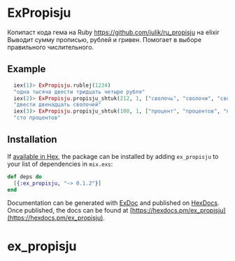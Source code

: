 # ExPropisju
Копипаст кода гема на Ruby https://github.com/julik/ru_propisju на elixir
Выводит сумму прописью, рублей и гривен. Помогает в выборе правильного числительного.

## Example
``` elixir
  iex(1)> ExPropisju.rublej(1234)
  "одна тысяча двести тридцать четыре рубля"
  iex(2)> ExPropisju.propisju_shtuk(212, 1, ["сволочь", "сволочи", "сволочей"])
  "двести двенадцать сволочей"
  iex(3)> ExPropisju.propisju_shtuk(100, 1, ["процент", "процентов", "процентов"])
  "сто процентов"
```

## Installation

If [available in Hex](https://hex.pm/docs/publish), the package can be installed
by adding `ex_propisju` to your list of dependencies in `mix.exs`:

```elixir
def deps do
  [{:ex_propisju, "~> 0.1.2"}]
end
```

Documentation can be generated with [ExDoc](https://github.com/elixir-lang/ex_doc)
and published on [HexDocs](https://hexdocs.pm). Once published, the docs can
be found at [https://hexdocs.pm/ex_propisju](https://hexdocs.pm/ex_propisju).

# ex_propisju
